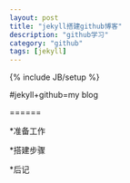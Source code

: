 ```yaml
---
layout: post
title: "jekyll搭建github博客"
description: "github学习"
category: "github"
tags: [jekyll]
---
```

{% include JB/setup %}

#jekyll+github=my blog

======

*准备工作

*搭建步骤

*后记
